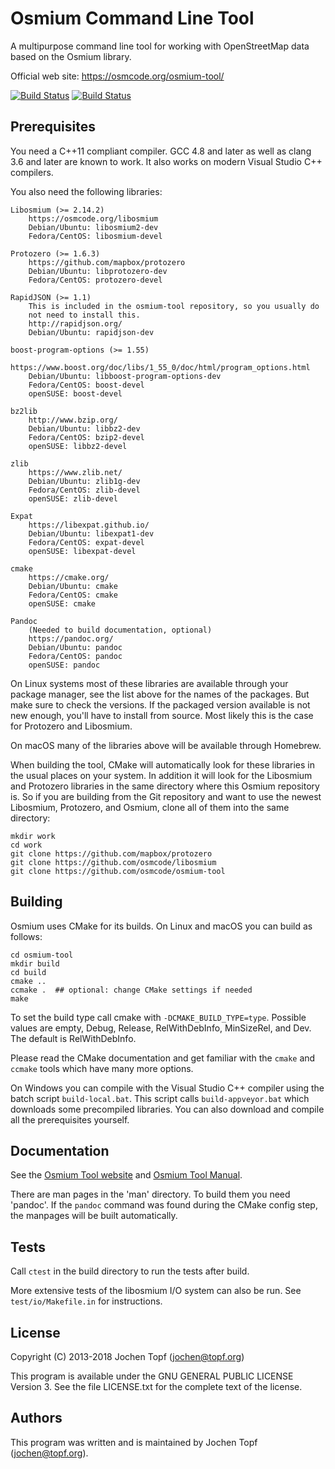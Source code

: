 
# Osmium Command Line Tool

A multipurpose command line tool for working with OpenStreetMap data based on
the Osmium library.

Official web site: https://osmcode.org/osmium-tool/

[![Build Status](https://secure.travis-ci.org/osmcode/osmium-tool.svg)](https://travis-ci.org/osmcode/osmium-tool)
[![Build Status](https://ci.appveyor.com/api/projects/status/github/osmcode/osmium-tool?svg=true)](https://ci.appveyor.com/project/Mapbox/osmium-tool)

## Prerequisites

You need a C++11 compliant compiler. GCC 4.8 and later as well as clang 3.6 and
later are known to work. It also works on modern Visual Studio C++ compilers.

You also need the following libraries:

    Libosmium (>= 2.14.2)
        https://osmcode.org/libosmium
        Debian/Ubuntu: libosmium2-dev
        Fedora/CentOS: libosmium-devel

    Protozero (>= 1.6.3)
        https://github.com/mapbox/protozero
        Debian/Ubuntu: libprotozero-dev
        Fedora/CentOS: protozero-devel

    RapidJSON (>= 1.1)
        This is included in the osmium-tool repository, so you usually do
        not need to install this.
        http://rapidjson.org/
        Debian/Ubuntu: rapidjson-dev

    boost-program-options (>= 1.55)
        https://www.boost.org/doc/libs/1_55_0/doc/html/program_options.html
        Debian/Ubuntu: libboost-program-options-dev
        Fedora/CentOS: boost-devel
        openSUSE: boost-devel

    bz2lib
        http://www.bzip.org/
        Debian/Ubuntu: libbz2-dev
        Fedora/CentOS: bzip2-devel
        openSUSE: libbz2-devel

    zlib
        https://www.zlib.net/
        Debian/Ubuntu: zlib1g-dev
        Fedora/CentOS: zlib-devel
        openSUSE: zlib-devel

    Expat
        https://libexpat.github.io/
        Debian/Ubuntu: libexpat1-dev
        Fedora/CentOS: expat-devel
        openSUSE: libexpat-devel

    cmake
        https://cmake.org/
        Debian/Ubuntu: cmake
        Fedora/CentOS: cmake
        openSUSE: cmake

    Pandoc
        (Needed to build documentation, optional)
        https://pandoc.org/
        Debian/Ubuntu: pandoc
        Fedora/CentOS: pandoc
        openSUSE: pandoc

On Linux systems most of these libraries are available through your package
manager, see the list above for the names of the packages. But make sure to
check the versions. If the packaged version available is not new enough, you'll
have to install from source. Most likely this is the case for Protozero and
Libosmium.

On macOS many of the libraries above will be available through Homebrew.

When building the tool, CMake will automatically look for these libraries in
the usual places on your system. In addition it will look for the Libosmium and
Protozero libraries in the same directory where this Osmium repository is. So
if you are building from the Git repository and want to use the newest
Libosmium, Protozero, and Osmium, clone all of them into the same directory:

    mkdir work
    cd work
    git clone https://github.com/mapbox/protozero
    git clone https://github.com/osmcode/libosmium
    git clone https://github.com/osmcode/osmium-tool


## Building

Osmium uses CMake for its builds. On Linux and macOS you can build as follows:

    cd osmium-tool
    mkdir build
    cd build
    cmake ..
    ccmake .  ## optional: change CMake settings if needed
    make

To set the build type call cmake with `-DCMAKE_BUILD_TYPE=type`. Possible
values are empty, Debug, Release, RelWithDebInfo, MinSizeRel, and Dev. The
default is RelWithDebInfo.

Please read the CMake documentation and get familiar with the `cmake` and
`ccmake` tools which have many more options.

On Windows you can compile with the Visual Studio C++ compiler using the
batch script `build-local.bat`. This script calls `build-appveyor.bat`
which downloads some precompiled libraries. You can also download and
compile all the prerequisites yourself.


## Documentation

See the [Osmium Tool website](https://osmcode.org/osmium-tool/)
and [Osmium Tool Manual](https://osmcode.org/osmium-tool/manual.html).

There are man pages in the 'man' directory. To build them you need 'pandoc'.
If the `pandoc` command was found during the CMake config step, the manpages
will be built automatically.


## Tests

Call `ctest` in the build directory to run the tests after build.

More extensive tests of the libosmium I/O system can also be run. See
`test/io/Makefile.in` for instructions.


## License

Copyright (C) 2013-2018  Jochen Topf (jochen@topf.org)

This program is available under the GNU GENERAL PUBLIC LICENSE Version 3.
See the file LICENSE.txt for the complete text of the license.


## Authors

This program was written and is maintained by Jochen Topf (jochen@topf.org).


